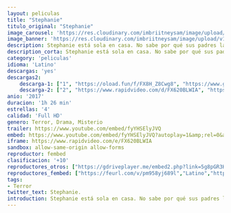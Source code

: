 ```yaml
---
layout: peliculas
title: "Stephanie"
titulo_original: "Stephanie"
image_carousel: 'https://res.cloudinary.com/imbriitneysam/image/upload/v1542146729/step-poster-min.jpg'
image_banner: 'https://res.cloudinary.com/imbriitneysam/image/upload/v1542146729/step-banner-min.jpg'
description: Stephanie está sola en casa. No sabe por qué sus padres la han dejado allí, pero parece haberse acostumbrado a la situación, y es consciente de en qué momento debe esconderse para evitar la presencia amenazante que mora en las cercanías. ¿Deberíamos sufrir por ella, o quizá hay algo siniestro ocultándose tras los inocentes ojos de la niña?
description_corta: Stephanie está sola en casa. No sabe por qué sus padres la han dejado allí, pero parece haberse acostumbrado a la situación, y es consciente de en qué momento debe esconderse para evitar la presencia amenazante que mora en...
category: 'peliculas'
idioma: 'Latino'
descargas: 'yes'
descargas2:
    descarga-1: ["1", "https://oload.fun/f/FX8H_Z8Cwg8", "https://www.google.com/s2/favicons?domain=openload.co","OpenLoad","https://res.cloudinary.com/imbriitneysam/image/upload/v1541473684/mexico.png", "Latino", "Full HD"]
    descarga-2: ["2", "https://www.rapidvideo.com/d/FX620BLWIA", "https://www.google.com/s2/favicons?domain=www.rapidvideo.com","RapidVideo","https://res.cloudinary.com/imbriitneysam/image/upload/v1541473684/mexico.png", "Latino", "Full HD"]
anio: '2017'
duracion: '1h 26 min'
estrellas: '4'
calidad: 'Full HD'
genero: Terror, Drama, Misterio
trailer: https://www.youtube.com/embed/fyYHSElyJVQ
embed: https://www.youtube.com/embed/fyYHSElyJVQ?autoplay=1&amp;rel=0&amp;hd=1&border=0&wmode=opaque&enablejsapi=1&modestbranding=1&controls=1&showinfo=0
iframe: https://www.rapidvideo.com/e/FX620BLWIA
sandbox: allow-same-origin allow-forms
reproductor: fembed
clasificacion: '+10'
reproductores_otros: ["https://gdriveplayer.me/embed2.php?link=5g8pGR3H4JL2Tnwc5KwhsAEWNOnIvrPwyrDETSxpjvGLuqaXvCT0wpnOJh6YOox525cEc3r5%252FCGREVQ%252Fto1XN1JsQQYXHUqJ2Rtfcl9jiFDJJjCh%252F3CWdUHY9%252FNd2KiF4N21u7SH5uz%252Ftf0OdF3o8S6%252BpvJctAiAlvOR4SioeTfvUdEJiYk0SNZF9RroH770e3ziw2tgAOvIDqDP1iMWnD","Latino","https://gdriveplayer.me/embed2.php?link=dbD6HUaTgM0J14bT23NZYAr2e7P1XPdqaS3J92wd%252B6Va1S4pxFpxA32a39J5wvpP%252FCufcL6%252F%252BU9f8WZ6TGFyiiUqyvYGLKLsSm58sH1agnQSBfPO1gKIXGIBgFusa5J%252BSklz5npFtd%252Bw5GukWMBB9x934mJPhTLhlO3zShp59DOf03ztOrEXgNYrUSQoO6td8zsHClFji%252FoDzFJ7L1eS3u","Latino","https://mstream.press/7bluyxv42c7j","Latino"]
reproductores_fembed: ["https://feurl.com/v/pm958yj689l","Latino","https://feurl.com/v/dwvr508-qp9","Latino"]
tags:
- Terror
twitter_text: Stephanie.
introduction: Stephanie está sola en casa. No sabe por qué sus padres la han dejado allí, pero parece haberse acostumbrado a la situación, y es consciente de en qué momento debe esconderse para evitar la presencia amenazante que mora en..
---
```












